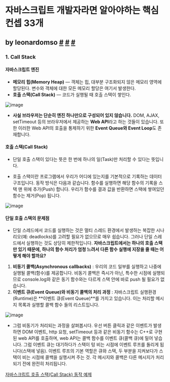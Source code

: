# 자바스크립트 개발자라면 알아야하는 핵심 컨셉 33개 

## by leonardomso [#](https://github.com/leonardomso/33-js-concepts) [#](https://new93helloworld.tistory.com/358) [#](https://velog.io/@jakeseo_me/2019-03-15-2303-작성됨-rmjta5a3xh)

### 1. Call Stack

#### 자바스크립트 엔진

- **메모리 힙(Memory Heap)** — 객체는 힙, 대부분 구조화되지 않은 메모리 영역에 할당된다. 변수와 객체에 대한 모든 메모리 할당은 여기서 발생한다.
- **호출 스택(Call Stack)** — 코드가 실행될 때 호출 스택이 쌓인다.

![image](https://user-images.githubusercontent.com/24728385/105023854-d2988980-5a8e-11eb-8c67-b679a780e065.png)

* **사실 브라우저는 단순히 엔진 하나만으로 구성되어 있지 않습니다.** DOM, AJAX, setTimeout 등의 브라우저에서 제공하는 **Web API**라고 하는 것들이 있습니다. 또한 이러한 Web API의 호출을 통제하기 위한 **Event Queue와 Event Loop**도 존재합니다.

#### 호출 스택(Call Stack)

* 단일 호출 스택이 있다는 뜻은 한 번에 하나의 일(Task)만 처리할 수 있다는 뜻입니다.

* 호출 스택이란 프로그램에서 우리가 어디에 있는지를 기본적으로 기록하는 데이터 구조입니다. 동작 방식은 다음과 같습니다. 함수를 실행하면 해당 함수의 기록을 스택 맨 위에 추가(Push) 합니다. 우리가 함수를 결과 값을 반환하면 스택에 쌓여있던 함수는 제거(Pop) 됩니다.

![image](https://user-images.githubusercontent.com/24728385/105024216-2acf8b80-5a8f-11eb-97ef-03b3348175af.png)

#### 단일 호출 스택의 문제점

* 단일 스레드에서 코드를 실행하는 것은 멀티 스레드 환경에서 발생하는 복잡한 시나리오(예: deadlocks)를 고려할 필요가 없으므로 매우 쉽습니다. 그러나 단일 스레드에서 실행하는 것도 상당히 제한적입니다. **자바스크립트에서는 하나의 호출 스택만 있기 때문에, 하나의 함수 처리가 엄청 느려서 다른 함수 실행에 지장을 줄 때는 어떻게 해야 할까요?**

1. **비동기 콜백(Asynchronous callbacks)** : 우리의 코드 일부를 실행하고 나중에 실행될 콜백(함수)를 제공합니다. 비동기 콜백은 즉시가 아닌, 특수한 시점에 실행되므로 console.log와 같은 동기 함수와는 다르게 스택 안에 바로 push 될 필요가 없습니다.
2. **이벤트 큐(Event Queue)와 비동기 콜백의 처리 과정** : 자바스크립트 실행환경(Runtime)은 **이벤트 큐(Event Queue)**를 가지고 있습니다. 이는 처리할 메시지 목록과 실행할 콜백 함수 들의 리스트입니다. 

![image](https://user-images.githubusercontent.com/24728385/105024817-e09ada00-5a8f-11eb-9ca0-a7c982644a8e.png)

* 그럼 비동기가 처리되는 과정을 살펴봅시다. 우선 버튼 클릭과 같은 이벤트가 발생하면 DOM 이벤트, http 요청, setTimeout 등과 같은 비동기 함수는 C++로 구현된 web API를 호출하며, web API는 콜백 함수를 이벤트 큐(콜백 큐)에 밀어 넣습니다. 그럼 이벤트 큐는 대기하다가 스택이 텅 비는 시점에 이벤트 루프를 돌리게 됩니다(스택에 넣음). 이벤트 루프의 기본 역할은 큐와 스택, 두 부분을 지켜보다가 스택이 비는 시점에 콜백을 실행시켜 주는 것. 각 메시지와 콜백은 다른 메시지가 처리되기 전에 완전히 처리됩니다.



[자바스크립트 호출 스택(Call Stack) 동작 예제](https://new93helloworld.tistory.com/361)

